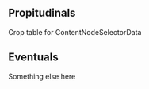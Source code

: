 ## Propitudinals

<!--croptable removeMarkers class=.-->

Crop table for ContentNodeSelectorData

<!--croptable end-->

## Eventuals

Something else here
